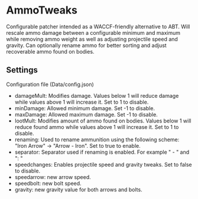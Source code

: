 # AmmoTweaks
Configurable patcher intended as a WACCF-friendly alternative to ABT.
Will rescale ammo damage between a configurable minimum and maximum while removing ammo weight as well as adjusting projectile speed and gravity.
Can optionally rename ammo for better sorting and adjust recoverable ammo found on bodies.

## Settings
Configuration file (Data/config.json)
- damageMult: Modifies damage.  Values below 1 will reduce damage while values above 1 will increase it.  Set to 1 to disable.
- minDamage: Allowed minimum damage. Set -1 to disable.
- maxDamage: Allowed maximum damage. Set -1 to disable.
- lootMult: Modifies amount of ammo found on bodies. Values below 1 will reduce found ammo while values above 1 will increase it. Set to 1 to disable.
- renaming: Used to rename ammunition using the following scheme: "Iron Arrow" -> "Arrow - Iron". Set to true to enable.
- separator: Separator used if renaming is enabled. For example " - " and  ": "
- speedchanges: Enables projectile speed and gravity tweaks. Set to false to disable.
- speedarrow: new arrow speed.
- speedbolt: new bolt speed.
- gravity: new gravity value for both arrows and bolts.
